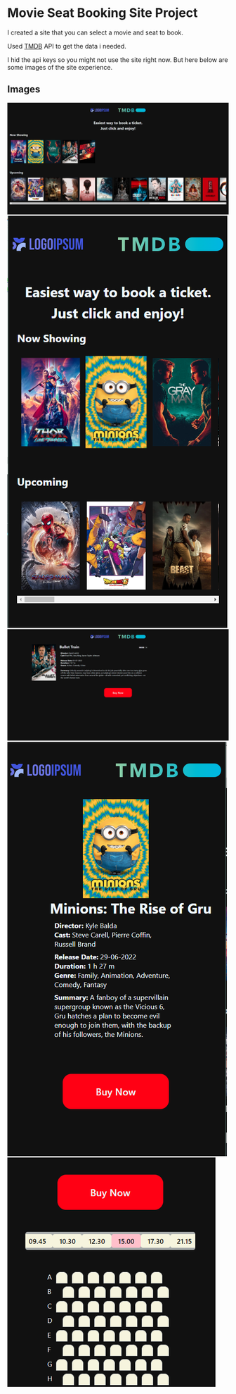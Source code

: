 # Movie Seat Booking Site Project

I created a site that you can select a movie and seat to book.

Used [TMDB](https://www.themoviedb.org/) API to get the data i needed.

I hid the api keys so you might not use the site right now. But here below are some images of the site experience.

## Images

![Home Page](./src/assets/icons/home.png)
![Responsive Home Page](./src/assets/icons/home_responsive.png)
![Detail Page](./src/assets/icons/detail.png)
![Responsive Detail Page](./src/assets/icons/detail_responsive.png)
![Seat Selection](./src/assets/icons/seatsEtc.png)